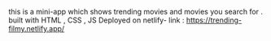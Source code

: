 this is a mini-app which shows trending movies and  movies you search for .
built with HTML , CSS , JS 
Deployed on netlify- link : https://trending-filmy.netlify.app/
